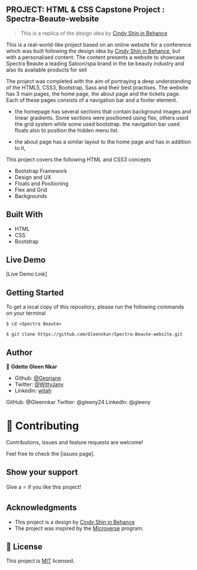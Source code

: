 
## PROJECT: HTML & CSS Capstone Project : Spectra-Beaute-website
> This is a replica of the design idea by [Cindy Shin in Behance](https://www.behance.net/gallery/29845175/CC-Global-Summit-2015) 



This is a real-world-like project based on an online website for a conference which was built following the design idea by [Cindy Shin in Behance](https://www.behance.net/gallery/29845175/CC-Global-Summit-2015), but with a personalised content. 
The content presents a website to showcase Spectra Beaute a leading Saloon/spa brand in the be beauty industry and also its available products for sell

The project was completed with the aim of portraying a deep understanding of the HTML5, CSS3, Bootstrap, Sass and their best practises.
The website has 3 main pages, the home page, the about page and the tickets page.
Each of these pages consists of a navigation bar and a footer element.

- the homepage has several sections that contain background images and linear gradients. Some sections were positioned using flex, others used the grid system while some used bootstrap. the navigation bar used floats also to position the hidden menu list.

- the about page has a similar layout to the home page and has in addition to it, 


This project covers the following HTML and CSS3 concepts

- Bootstrap Framework
- Design and UX
- Floats and Positioning
- Flex and Grid
- Backgrounds

## Built With
- HTML
- CSS
- Bootstrap


## Live Demo

[Live Demo Link]


## Getting Started
To get a local copy of this repository, please run the following commands on your terminal

```
$ cd <Spectra Beaute>
```

```
$ git clone https://github.com/Gleennkar/Spectra-Beaute-website.git
```


## Author

👤 **Odette Gleen Nkar**

- Github: [@Georjane](https://github.com/Gleennkar)
- Twitter: [@WittyJany](https://twitter.com/gleeny24)
- Linkedin: [witah](https://www.linkedin.com/in/gleeny-74b8bb184)

GitHub: @Gleennkar
Twitter: @gleeny24
LinkedIn: @gleeny

# 🤝 Contributing

Contributions, issues and feature requests are welcome!

Feel free to check the [issues page].

## Show your support

Give a ⭐️ if you like this project!

## Acknowledgments

- This project is a design by [Cindy Shin in Behance](https://www.behance.net/gallery/29845175/CC-Global-Summit-2015)
- The project was inspired by the [Microverse](https://www.microverse.org/) program.

## 📝 License

This project is [MIT](lic.url) licensed.
